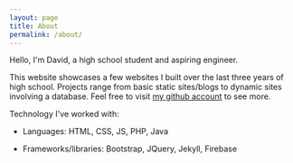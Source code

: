 ```yaml
---
layout: page
title: About
permalink: /about/
---
```


Hello, I'm David, a high school student and aspiring engineer.

This website showcases a few websites I built over the last three years of high school. Projects range from basic static sites/blogs to dynamic sites involving a database. Feel free to visit [my github account](https://github.com/trdavidt) to see more.

Technology I've worked with: 

- Languages: HTML, CSS, JS, PHP, Java 

- Frameworks/libraries: Bootstrap, JQuery, Jekyll, Firebase
